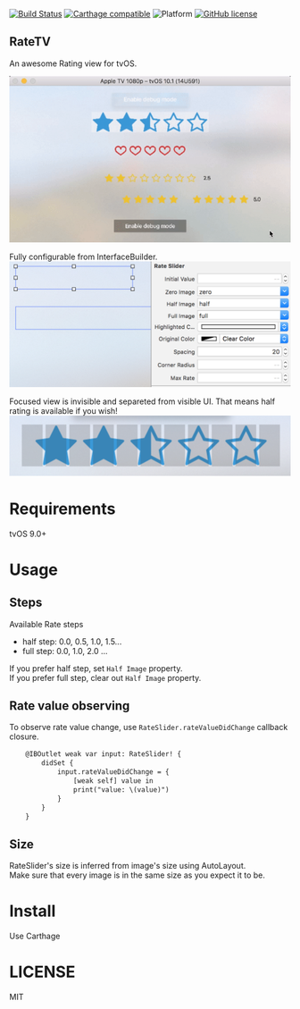 [![Build Status](https://travis-ci.org/toshi0383/RateTV.svg?branch=travis)](https://travis-ci.org/toshi0383/RateTV)
[![Carthage compatible](https://img.shields.io/badge/Carthage-compatible-4BC51D.svg?style=flat)](https://github.com/Carthage/Carthage)
![Platform](https://img.shields.io/badge/Platform-tvOS%209%2B-blue.svg)
[![GitHub license](https://img.shields.io/badge/license-MIT-lightgrey.svg)](https://raw.githubusercontent.com/Carthage/Carthage/master/LICENSE.md) 

RateTV
---
An awesome Rating view for tvOS.

![](./images/screenshot.gif)

Fully configurable from InterfaceBuilder.
![](./images/ib-config.png)

Focused view is invisible and separeted from visible UI. That means half rating is available if you wish!
![](./images/debug-mode.png)

# Requirements
tvOS 9.0+

# Usage
## Steps
Available Rate steps 
- half step: 0.0, 0.5, 1.0, 1.5...
- full step: 0.0, 1.0, 2.0 ...

If you prefer half step, set `Half Image` property.   
If you prefer full step, clear out `Half Image` property.

## Rate value observing
To observe rate value change, use `RateSlider.rateValueDidChange` callback closure.
```
    @IBOutlet weak var input: RateSlider! {
        didSet {
            input.rateValueDidChange = {
                [weak self] value in
                print("value: \(value)")
            }
        }
    }
```

## Size
RateSlider's size is inferred from image's size using AutoLayout.  
Make sure that every image is in the same size as you expect it to be.

# Install
Use Carthage

# LICENSE
MIT

